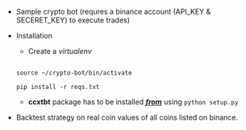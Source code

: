 * Sample crypto bot (requres a binance account (API_KEY & SECERET_KEY) to execute trades)

* Installation

  * Create a _virtualenv_


  ```virtualenv crypto-bot

  source ~/crypto-bot/bin/activate

  pip install -r reqs.txt

  ```

  * **ccxtbt** package has to be installed [**_from_**](https://github.com/Dave-Vallance/bt-ccxt-store.git) using ```python setup.py```

* Backtest strategy on real coin values of all coins listed on binance.
